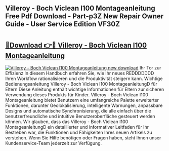 ## Villeroy - Boch Viclean I100 Montageanleitung Free Pdf Download - Part-p3Z New Repair Owner Guide - User Service Edition VF30Z

# <h2><a href="http://df6vqd.blite.top/?on=Villeroy+-+Boch+Viclean+I100+Montageanleitung">🔗Download 👉🔴 Villeroy - Boch Viclean I100 Montageanleitung</a></h2>

[![Villeroy - Boch Viclean I100 Montageanleitung new download](https://i.imgur.com/lujVjoI.png)](http://df6vqd.blite.top/?on=Villeroy+-+Boch+Viclean+I100+Montageanleitung)
Ihr Tor zur Effizienz In diesem Handbuch erfahren Sie, wie Ihr neues REDDDDDDD Ihren Workflow rationalisieren und die Produktivität steigern kann. Wichtige Bedienungsanleitung Villeroy - Boch Viclean I100 MontageanleitungD für Eltern Diese Anleitung enthält wichtige Informationen für Eltern zur sicheren Verwendung dieses Produkts für Kinder. Villeroy - Boch Viclean I100 Montageanleitung bietet Benutzern eine umfangreiche Palette erweiterter Funktionen, darunter Geolokalisierung, intelligente Warnungen, anpassbare Designs und automatische Synchronisierung, die alle einfach über die benutzerfreundliche und intuitive Benutzeroberfläche gesteuert werden können. Wir glauben, dass das Villeroy - Boch Viclean I100 MontageanleitungD ein detaillierter und informativer Leitfaden für Ihr Bestreben war, die Funktionen und Fähigkeiten Ihres neuen Artikels zu verstehen. Wenn Sie Hilfe benötigen oder Fragen haben, steht Ihnen unser Kundenservice-Team jederzeit zur Verfügung.
